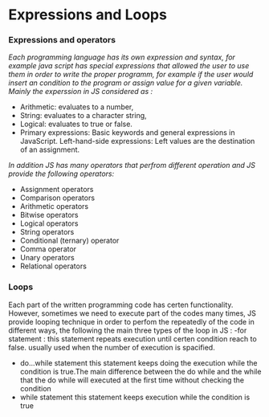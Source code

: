# Expressions and Loops 



### Expressions and operators

 *Each programming language has its own expression and syntax, for example java script has special expressions  that allowed the user to use 
 them in order to write the proper programm, for example if the user would insert an condition to the program or assign value for a given variable.
 Mainly the experssion in JS considered as :* 

- Arithmetic: evaluates to a number, 
- String: evaluates to a character string, 
- Logical: evaluates to true or false. 
- Primary expressions: Basic keywords and general expressions in JavaScript.
Left-hand-side expressions: Left values are the destination of an assignment.

*In addition JS has many operators that perfrom different operation and JS provide the following operators:*

- Assignment operators
- Comparison operators
- Arithmetic operators
- Bitwise operators
- Logical operators
- String operators
- Conditional (ternary) operator
- Comma operator
- Unary operators
- Relational operators


### Loops
Each part of the written programming code has certen functionality. However, sometimes we need to execute part of the codes many times, JS provide looping technique 
in order to perfom the repeatedly of the code in different ways, the following the main three types of the loop in JS :
-for statement : this statement  repeats execution until certen condition reach to false. usually used when the number of execution is spacified. 
- do...while statement this statement  keeps doing  the execution while the condition is true.The main difference between the do while and the while that the do while will executed at the first time without checking the condition 
- while statement this statement keeps execution while the condition is true 


